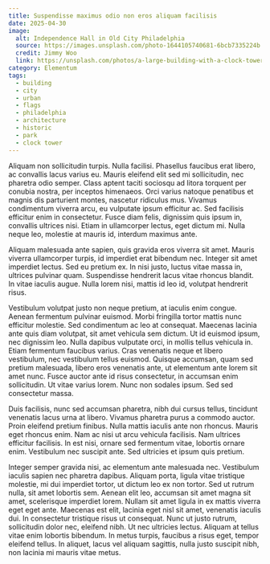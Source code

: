```yaml
---
title: Suspendisse maximus odio non eros aliquam facilisis
date: 2025-04-30
image:
  alt: Independence Hall in Old City Philadelphia
  source: https://images.unsplash.com/photo-1644105740681-6bcb7335224b
  credit: Jimmy Woo
  link: https://unsplash.com/photos/a-large-building-with-a-clock-tower-in-the-middle-of-a-park-5rRzN_a0RzY
category: Elementum
tags:
  - building
  - city
  - urban
  - flags
  - philadelphia
  - architecture
  - historic
  - park
  - clock tower
---
```


Aliquam non sollicitudin turpis. Nulla facilisi. Phasellus faucibus erat libero, ac convallis lacus varius eu. Mauris eleifend elit sed mi sollicitudin, nec pharetra odio semper. Class aptent taciti sociosqu ad litora torquent per conubia nostra, per inceptos himenaeos. Orci varius natoque penatibus et magnis dis parturient montes, nascetur ridiculus mus. Vivamus condimentum viverra arcu, eu vulputate ipsum efficitur ac. Sed facilisis efficitur enim in consectetur. Fusce diam felis, dignissim quis ipsum in, convallis ultrices nisi. Etiam in ullamcorper lectus, eget dictum mi. Nulla neque leo, molestie at mauris id, interdum maximus ante.

Aliquam malesuada ante sapien, quis gravida eros viverra sit amet. Mauris viverra ullamcorper turpis, id imperdiet erat bibendum nec. Integer sit amet imperdiet lectus. Sed eu pretium ex. In nisi justo, luctus vitae massa in, ultrices pulvinar quam. Suspendisse hendrerit lacus vitae rhoncus blandit. In vitae iaculis augue. Nulla lorem nisi, mattis id leo id, volutpat hendrerit risus.

Vestibulum volutpat justo non neque pretium, at iaculis enim congue. Aenean fermentum pulvinar euismod. Morbi fringilla tortor mattis nunc efficitur molestie. Sed condimentum ac leo at consequat. Maecenas lacinia ante quis diam volutpat, sit amet vehicula sem dictum. Ut id euismod ipsum, nec dignissim leo. Nulla dapibus vulputate orci, in mollis tellus vehicula in. Etiam fermentum faucibus varius. Cras venenatis neque et libero vestibulum, nec vestibulum tellus euismod. Quisque accumsan, quam sed pretium malesuada, libero eros venenatis ante, ut elementum ante lorem sit amet nunc. Fusce auctor ante id risus consectetur, in accumsan enim sollicitudin. Ut vitae varius lorem. Nunc non sodales ipsum. Sed sed consectetur massa.

Duis facilisis, nunc sed accumsan pharetra, nibh dui cursus tellus, tincidunt venenatis lacus urna at libero. Vivamus pharetra purus a commodo auctor. Proin eleifend pretium finibus. Nulla mattis iaculis ante non rhoncus. Mauris eget rhoncus enim. Nam ac nisi ut arcu vehicula facilisis. Nam ultrices efficitur facilisis. In est nisi, ornare sed fermentum vitae, lobortis ornare enim. Vestibulum nec suscipit ante. Sed ultricies et ipsum quis pretium.

Integer semper gravida nisi, ac elementum ante malesuada nec. Vestibulum iaculis sapien nec pharetra dapibus. Aliquam porta, ligula vitae tristique molestie, mi dui imperdiet tortor, ut dictum leo ex non tortor. Sed ut rutrum nulla, sit amet lobortis sem. Aenean elit leo, accumsan sit amet magna sit amet, scelerisque imperdiet lorem. Nullam sit amet ligula in ex mattis viverra eget eget ante. Maecenas est elit, lacinia eget nisl sit amet, venenatis iaculis dui. In consectetur tristique risus ut consequat. Nunc ut justo rutrum, sollicitudin dolor nec, eleifend nibh. Ut nec ultricies lectus. Aliquam at tellus vitae enim lobortis bibendum. In metus turpis, faucibus a risus eget, tempor eleifend tellus. In aliquet, lacus vel aliquam sagittis, nulla justo suscipit nibh, non lacinia mi mauris vitae metus.
